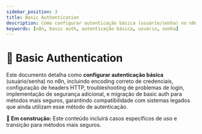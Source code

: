 ```yaml
---
sidebar_position: 3
title: Basic Authentication
description: Como configurar autenticação básica (usuário/senha) no n8n
keywords: [n8n, basic auth, autenticação básica, usuário, senha]
---
```


# 👤 Basic Authentication

Este documento detalha como **configurar autenticação básica** (usuário/senha) no n8n, incluindo encoding correto de credenciais, configuração de headers HTTP, troubleshooting de problemas de login, implementação de segurança adicional, e migração de basic auth para métodos mais seguros, garantindo compatibilidade com sistemas legados que ainda utilizam esse método de autenticação.

**🔄 Em construção:** Este conteúdo incluirá casos específicos de uso e transição para métodos mais seguros.
